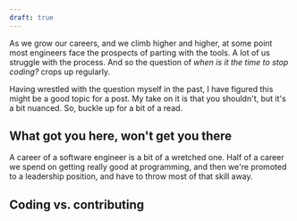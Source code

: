 ```yaml
---
draft: true
---
```


As we grow our careers, and we climb higher and higher, at some point most
engineers face the prospects of parting with the tools. A lot of us struggle
with the process. And so the question of _when is it the time to stop coding?_
crops up regularly.

Having wrestled with the question myself in the past, I have figured this might
be a good topic for a post. My take on it is that you shouldn't, but it's a bit
nuanced. So, buckle up for a bit of a read.

## What got you here, won't get you there

A career of a software engineer is a bit of a wretched one. Half of a career we
spend on getting really good at programming, and then we're promoted to a
leadership position, and have to throw most of that skill away.

## Coding vs. contributing
